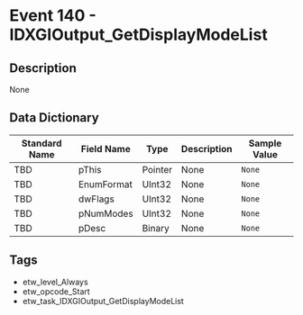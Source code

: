 # Event 140 - IDXGIOutput_GetDisplayModeList

## Description
None

## Data Dictionary
|Standard Name|Field Name|Type|Description|Sample Value|
|---|---|---|---|---|
|TBD|pThis|Pointer|None|`None`|
|TBD|EnumFormat|UInt32|None|`None`|
|TBD|dwFlags|UInt32|None|`None`|
|TBD|pNumModes|UInt32|None|`None`|
|TBD|pDesc|Binary|None|`None`|

## Tags
* etw_level_Always
* etw_opcode_Start
* etw_task_IDXGIOutput_GetDisplayModeList